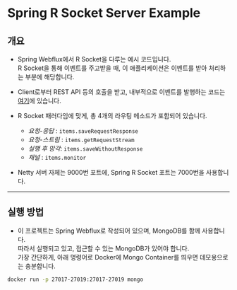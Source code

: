 # Spring R Socket Server Example

## 개요

- Spring Webflux에서 R Socket을 다루는 예시 코드입니다.  
  R Socket을 통해 이벤트를 주고받을 때, 이 애플리케이션은 이벤트를 받아 처리하는 부분에 해당합니다.

- Client로부터 REST API 등의 호출을 받고, 내부적으로 이벤트를 발행하는 코드는 <a href="https://github.com/Example-Collection/Spring_RSocket_Client_Example">여기</a>에 있습니다.

- R Socket 패러다임에 맞게, 총 4개의 라우팅 메소드가 포함되어 있습니다.

  - _요청-응답_ : `items.saveRequestResponse`
  - _요청-스트림_ : `items.getRequestStream`
  - _실행 후 망각_: `items.saveWithoutResponse`
  - _채널_ : `items.monitor`

- Netty 서버 자체는 9000번 포트에, Spring R Socket 포트는 7000번을 사용합니다.

<hr/>

## 실행 방법

- 이 프로젝트는 Spring Webflux로 작성되어 있으며, MongoDB를 함께 사용합니다.  
  따라서 실행되고 있고, 접근할 수 있는 MongoDB가 있어야 합니다.  
  가장 간단하게, 아래 명령어로 Docker에 Mongo Container를 띄우면 데모용으로는 충분합니다.

```sh
docker run -p 27017-27019:27017-27019 mongo
```
